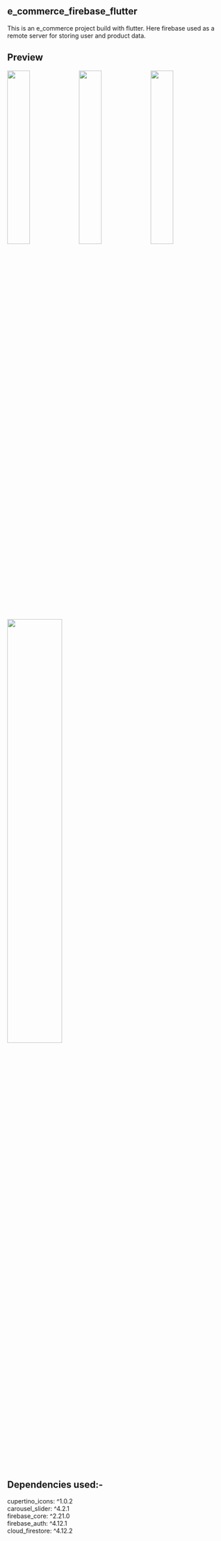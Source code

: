 ## e_commerce_firebase_flutter

This is an e_commerce project build with flutter. Here firebase used as a remote server for storing user and product data.

## Preview
<p float="left">
  <img src="https://github.com/roydebasish/e_commerce_firebase_flutter/assets/61463380/e09330e7-2331-4927-bf63-d6815420214e" width="32%" />
  <img src="https://github.com/roydebasish/e_commerce_firebase_flutter/assets/61463380/794041a6-565e-489b-9422-98ca64da2fc4" width="32%" /> 
  <img src="https://github.com/roydebasish/e_commerce_firebase_flutter/assets/61463380/ab336e94-28db-4184-96af-1acdb9423800" width="32%" />
</p>
<p float="center">
  <img src="https://github.com/roydebasish/e_commerce_firebase_flutter/assets/61463380/f8f9ae61-4099-4f94-8349-5f02d7b9bb32" width="50%" /> 
</p>


## Dependencies used:-
  cupertino_icons: ^1.0.2  
  carousel_slider: ^4.2.1  
  firebase_core: ^2.21.0  
  firebase_auth: ^4.12.1  
  cloud_firestore: ^4.12.2 
